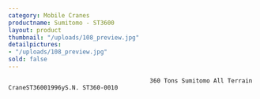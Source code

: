 ```yaml
---
category: Mobile Cranes
productname: Sumitomo - ST3600
layout: product
thumbnail: "/uploads/108_preview.jpg"
detailpictures:
- "/uploads/108_preview.jpg"
sold: false
---
```


                                            360 Tons Sumitomo All Terrain CraneST36001996yS.N. ST360-0010

